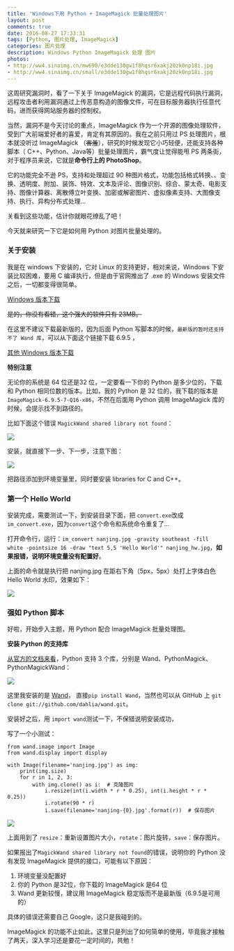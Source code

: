 ```yaml
---
title: 'Windows下用 Python + ImageMagick 批量处理图片'
layout: post
comments: true
date: 2016-08-27 17:33:31
tags: [Python, 图片处理, ImageMagick]
categories: 图片处理
description: Windows Python ImageMagick 处理 图片
photos:
- http://ww4.sinaimg.cn/mw690/e3dde130gw1f8hqsr6xakj20zk0np18i.jpg
- http://ww4.sinaimg.cn/small/e3dde130gw1f8hqsr6xakj20zk0np18i.jpg
---
```

这周研究漏洞时，看了一下关于 ImageMagick 的漏洞，它是远程代码执行漏洞，远程攻击者利用漏洞通过上传恶意构造的图像文件，可在目标服务器执行任意代码，进而获得网站服务器的控制权。

<!--more-->

当然，漏洞不是今天讨论的重点，ImageMagick 作为一个开源的图像处理软件，受到广大前端爱好者的喜爱，肯定有其原因的。我在之前只用过 PS 处理图片，根本就没听过 ImageMagick （~~害羞~~），研究的时候发现它小巧轻便，还能支持各种脚本（ C++、Python、Java等）批量处理图片，霸气度让觉得能甩 PS 两条街，对于程序员来说，它就是**命令行上的 PhotoShop**。

它的功能完全不逊 PS，支持和处理超过 90 种图片格式，功能包括格式转换、、变换、透明度、附加、装饰、特效、文本及评论、图像识别、综合、蒙太奇、电影支持、图像计算器、离散傅立叶变换、加密或解密图片、虚拟像素支持、大图像支持、执行、异构分布式处理...

关看到这些功能，估计你就眼花缭乱了吧！

今天就来研究一下它是如何用 Python 对图片批量处理的。

### 关于安装

我是在 windows 下安装的，它对 Linux 的支持更好，相对来说，Windows 下安装比较困难，要用 C 编译执行，但是由于官网推出了 .exe 的 Windows 安装文件之后，一切都变得很简单。

[Windows 版本下载](http://www.imagemagick.org/script/binary-releases.php#windows)

~~是的，你没有看错，这个强大的软件只有 23MB。~~

在这里不建议下载最新版的，因为后面 Python 写脚本的时候，`最新版的暂时还支持不了 Wand 库`，可以从下面这个链接下载 6.9.5 ，

[其他 Windows 版本下载](http://www.imagemagick.org/download/binaries/)

**特别注意**

无论你的系统是 64 位还是32 位，一定要看一下你的 Python 是多少位的，下载和 Python 相同位数的版本。比如，我的 Python 是 32 位的，我下载的版本是`ImageMagick-6.9.5-7-Q16-x86`，不然在后面用 Python 调用 ImageMagick 库的时候，会提示找不到路径的。

比如下面这个错误 `MagickWand shared library not found`：

![](/content/images/2016/08/error.png)

安装，就直接下一步、下一步，注意下图：

![](/content/images/2016/08/zhuyi.png)

把路径添加到环境变量里，同时要安装 libraries for C and C++。

### 第一个 Hello World

安装完成，需要测试一下，到安装目录下面，把 `convert.exe`改成`im_convert.exe`，因为`convert`这个命令和系统命令重复了...

打开命令行，运行：`im_convert nanjing.jpg -gravity southeast -fill white -pointsize 16 -draw "text 5,5 'Hello World'" nanjing_hw.jpg`，**如果报错，说明环境变量没有配置好**。

上面的命令就是执行把 nanjing.jpg 在距右下角（5px，5px）处打上字体白色 Hello World 水印，效果如下：

![](/content/images/2016/08/test2.png)

### 强如 Python 脚本

好啦，开始步入主题，用 Python 配合 ImageMagick 批量处理图。

**安装 Python 的支持库**

[从官方的文档来看](http://www.imagemagick.org/script/api.php#python)，Python 支持 3 个库，分别是 Wand、PythonMagick、PythonMagickWand：

![](/content/images/2016/08/python.png)

这里我安装的是 [Wand](http://docs.wand-py.org/en/0.4.3/)， 直接`pip install Wand`，当然也可以从 GitHub 上 `git clone git://github.com/dahlia/wand.git`。

安装好之后，用 `import wand`测试一下，不保错说明安装成功，

写了一个小测试：
```
from wand.image import Image
from wand.display import display

with Image(filename='nanjing.jpg') as img:
    print(img.size)
    for r in 1, 2, 3:
        with img.clone() as i:  # 克隆图片
            i.resize(int(i.width * r * 0.25), int(i.height * r * 0.25))
            i.rotate(90 * r)
            i.save(filename='nanjing-{0}.jpg'.format(r))  # 保存图片
```

![](/content/images/2016/08/result.png)

上面用到了 `resize`：重新设置图片大小，`rotate`：图片旋转，`save`：保存图片。

如果报出了`MagickWand shared library not found`的错误，说明你的 Python 没有发现 ImageMagick 提供的接口，可能有以下原因：

1. 环境变量没配置好
2. 你的 Python 是32位，你下载的 ImageMagick 是64 位
3. Wand 更新较慢，建议用 ImageMagick 稳定版而不是最新版（6.9.5是可用的）

具体的错误还需要自己 Google，这只是我碰到的。

ImageMagick 的功能不止如此，这里只是列出了如何简单的使用，毕竟我才接触了两天，深入学习还是要花一定时间的，共勉！